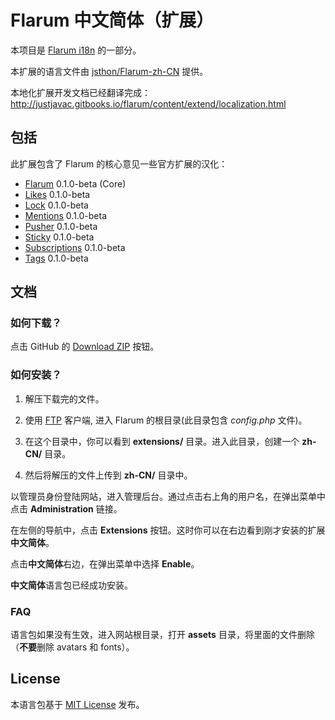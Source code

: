 # Flarum 中文简体（扩展）

本项目是 [Flarum i18n](https://github.com/justjavac/flarum-i18n-zh) 的一部分。

本扩展的语言文件由 [jsthon/Flarum-zh-CN](https://github.com/jsthon/Flarum-zh-CN) 提供。

本地化扩展开发文档已经翻译完成：<http://justjavac.gitbooks.io/flarum/content/extend/localization.html>

## 包括

此扩展包含了 Flarum 的核心意见一些官方扩展的汉化：

- [Flarum](https://github.com/flarum/core) 0.1.0-beta (Core)
- [Likes](https://github.com/flarum/likes) 0.1.0-beta
- [Lock](https://github.com/flarum/lock) 0.1.0-beta
- [Mentions](https://github.com/flarum/mentions) 0.1.0-beta
- [Pusher](https://github.com/flarum/pusher) 0.1.0-beta
- [Sticky](https://github.com/flarum/sticky) 0.1.0-beta
- [Subscriptions](https://github.com/flarum/subscriptions) 0.1.0-beta
- [Tags](https://github.com/flarum/tags) 0.1.0-beta

## 文档

### 如何下载？

点击 GitHub 的 [Download ZIP](https://github.com/Flarum-Chinese/Flarum-zh-CN/archive/master.zip) 按钮。

### 如何安装？

1. 解压下载完的文件。

2. 使用 [FTP](http://en.wikipedia.org/wiki/File_Transfer_Protocol) 客户端, 进入 Flarum 的根目录(此目录包含 *config.php* 文件)。

3. 在这个目录中，你可以看到 **extensions/** 目录。进入此目录，创建一个 **zh-CN/** 目录。

4. 然后将解压的文件上传到 **zh-CN/** 目录中。

以管理员身份登陆网站，进入管理后台。通过点击右上角的用户名，在弹出菜单中点击 **Administration** 链接。

在左侧的导航中，点击 **Extensions** 按钮。这时你可以在右边看到刚才安装的扩展**中文简体**。

点击**中文简体**右边，在弹出菜单中选择 **Enable**。

**中文简体**语言包已经成功安装。

### FAQ

语言包如果没有生效，进入网站根目录，打开 **assets** 目录，将里面的文件删除（**不要**删除 avatars 和 fonts）。

## License

本语言包基于 [MIT License](LICENSE) 发布。
